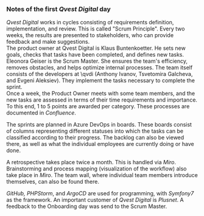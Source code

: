 ### Notes of the first _Qvest Digital_ day
_Qvest Digital_ works in cycles consisting of requirements definition, implementation, and review. This is called "Scrum Principle".
Every two weeks, the results are presented to stakeholders, who can provide feedback and make suggestions.  
The product owner at Qvest Digital is Klaus Buntenkoetter. He sets new goals, checks that tasks have been completed, and defines new tasks. 
Eleonora Geiser is the Scrum Master. She ensures the team's efficiency, removes obstacles, and helps optimize internal processes. 
The team itself consists of the developers at \qvdi (Anthony Ivanov, Tsvetomira Galcheva, and Evgeni Aleksiev). They implement the tasks necessary to complete the sprint.   
Once a week, the Product Owner meets with some team members, and the new tasks are assessed in terms of their time requirements and importance. 
To this end, 1 to 5 points are awarded per category. These processes are documented in _Confluence_.  

The sprints are planned in Azure DevOps in boards. 
These boards consist of columns representing different statuses into which the tasks can be classified according to their progress. 
The backlog can also be viewed there, as well as what the individual employees are currently doing or have done.  

A retrospective takes place twice a month. This is handled via _Miro_. 
Brainstorming and process mapping (visualization of the workflow) also take place in _Miro_. 
The team wall, where individual team members introduce themselves, can also be found there.  

_GitHub, PHPStorm_, and _ArgoCD_ are used for programming, with _Symfony7_ as the framework. An important customer of _Qvest Digital_ is _Plusnet_. A feedback to the Onboarding day was send to the Scrum Master.
